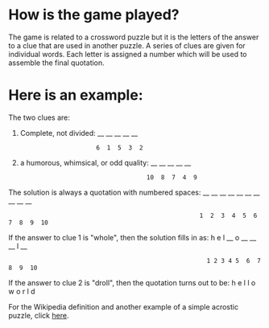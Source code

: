 # How is the game played?

The game is related to a crossword puzzle but it is the letters of the answer to a clue that are used in another puzzle.
A series of clues are given for individual words. Each letter is assigned a number which will be used to assemble the final quotation.

# Here is an example:

The two clues are: 

1. Complete, not divided: __ __ __ __ __

                            6  1  5  3  2

2. a humorous, whimsical, or odd quality:  __ __ __ __ __
					   
                                          10  8  7  4  9

The solution is always a quotation with numbered spaces:  __ __ __ __ __   __ __ __ __ __
							  
                                                         1  2  3  4  5  6  7  8  9  10

If the answer to clue 1 is "whole", then the solution fills in as: h e l __ o  __ __ __ l __

                                                           1 2 3 4 5  6  7  8  9  10


If the answer to clue 2 is "droll", then the quotation turns out to be: h  e  l  l  o w  o  r  l  d

For the Wikipedia definition and another example of a simple acrostic puzzle, click [here](https://en.wikipedia.org/wiki/Acrostic_(puzzle)).
